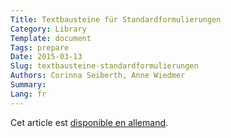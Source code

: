 ```yaml
---
Title: Textbausteine für Standardformulierungen
Category: Library
Template: document
Tags: prepare
Date: 2015-03-13
Slug: textbausteine-standardformulierungen
Authors: Corinna Seiberth, Anne Wiedmer
Summary:
Lang: fr
---
```


Cet article est [disponible en allemand](/de/library/textbausteine-standardformulierungen).
